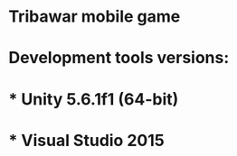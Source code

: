 # Tribawar mobile game

# Development tools versions:
# * Unity 5.6.1f1 (64-bit)
# * Visual Studio 2015

